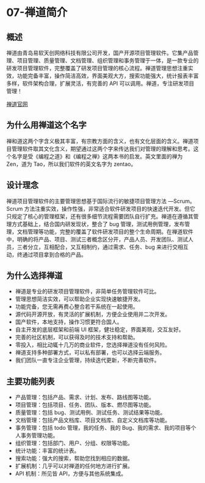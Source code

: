 # 07-禅道简介

## 概述

禅道由青岛易软天创网络科技有限公司开发，国产开源项目管理软件。它集产品管理、项目管理、质量管理、文档管理、组织管理和事务管理于一体，是一款专业的研发项目管理软件，完整覆盖了研发项目管理的核心流程。禅道管理思想注重实效，功能完备丰富，操作简洁高效，界面美观大方，搜索功能强大，统计报表丰富多样，软件架构合理，扩展灵活，有完善的 API 可以调用。禅道，专注研发项目管理！

[禅道官网](http://www.qfdmy.com/wp-content/themes/quanbaike/go.php?url=aHR0cHM6Ly93d3cuemVudGFvLm5ldC8=)

## 为什么用禅道这个名字

禅和道这两个字含义极其丰富，有宗教方面的含义，也有文化层面的含义。禅道项目管理软件取其文化含义，期望通过这两个字来传达我们对管理的理解和思考。这个名字是受《编程之道》和《编程之禅》这两本书的启发。英文里面的禅为 Zen，道为 Tao，所以我们软件的英文名字为 zentao。

## 设计理念

禅道项目管理软件的主要管理思想基于国际流行的敏捷项目管理方法 —Scrum。Scrum 方法注重实效，操作性强，非常适合软件研发项目的快速迭代开发。但它只规定了核心的管理框架，还有很多细节流程需要团队自行扩充。禅道在遵循其管理方式基础上，结合国内研发现状，整合了 bug 管理，测试用例管理，发布管理，文档管理等功能，完整的覆盖了软件研发项目的整个生命周期。在禅道软件中，明确的将产品、项目、测试三者概念区分开，产品人员、开发团队、测试人员，三者分立，互相配合，又互相制约，通过需求、任务、bug 来进行交相互动，终通过项目拿到合格的产品。

## 为什么选择禅道

- 禅道是专业的研发项目管理软件，非简单任务管理软件可比。
- 管理思想简洁实效，可以帮助企业实现快速敏捷开发。
- 功能完备，您无需再费心整合若干系统在一起使用。
- 源代码开源开放，有灵活的扩展机制，方便企业使用并二次开发。
- 国产软件，本地支持，操作习惯更符合国人。
- 自主开发的底层框架和前端 UI 框架，健壮稳定，界面美观，交互友好。
- 完善的社区机制，可以获得及时的技术支持和帮助。
- 零投入，相比动辄十几万的商业软件，您选择禅道没有任何风险。
- 禅道支持多种部署方式，可以私有部署，也可以选择云端服务。
- 我们团队一直专注企业管理，持续迭代更新，不断完善软件。

## 主要功能列表

- 产品管理：包括产品、需求、计划、发布、路线图等功能。
- 项目管理：包括项目、任务、团队、版本、燃尽图等功能。
- 质量管理：包括 bug、测试用例、测试任务、测试结果等功能。
- 文档管理：包括产品文档库、项目文档库、自定义文档库等功能。
- 事务管理：包括 todo 管理，我的任务、我的 Bug、我的需求、我的项目等个人事务管理功能。
- 组织管理：包括部门、用户、分组、权限等功能。
- 统计功能：丰富的统计表。
- 搜索功能：强大的搜索，帮助您找到相应的数据。
- 扩展机制：几乎可以对禅道的任何地方进行扩展。
- API 机制：所见皆 API，方便与其他系统集成。